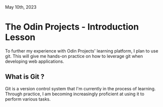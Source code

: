 May 10th, 2023

# The Odin Projects - Introduction Lesson

To further my experience with Odin Projects' learning platform, I plan to use git. This will give me hands-on practice on how to leverage git when developing web applications. 

## What is Git ?

Git is a version control system that I'm currently in the process of learning. Through practice, I am becoming increasingly proficient at using it to perform various tasks.

